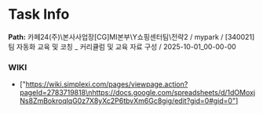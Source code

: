 # Task Info

**Path:** 카페24(주)\본사사업장\[CG]MI본부\Y쇼핑센터팀\전략2 / mypark / [340021] 팀 자동화 교육 및 코칭 _ 커리큘럼 및 교육 자료 구성 / 2025-10-01_00-00-00

### WIKI
- ["https://wiki.simplexi.com/pages/viewpage.action?pageId=2783719818\nhttps://docs.google.com/spreadsheets/d/1dOMoxjNs8ZmBokroqlqG0z7X8yXc2P6tbvXm6Gc8gig/edit?gid=0#gid=0"]

